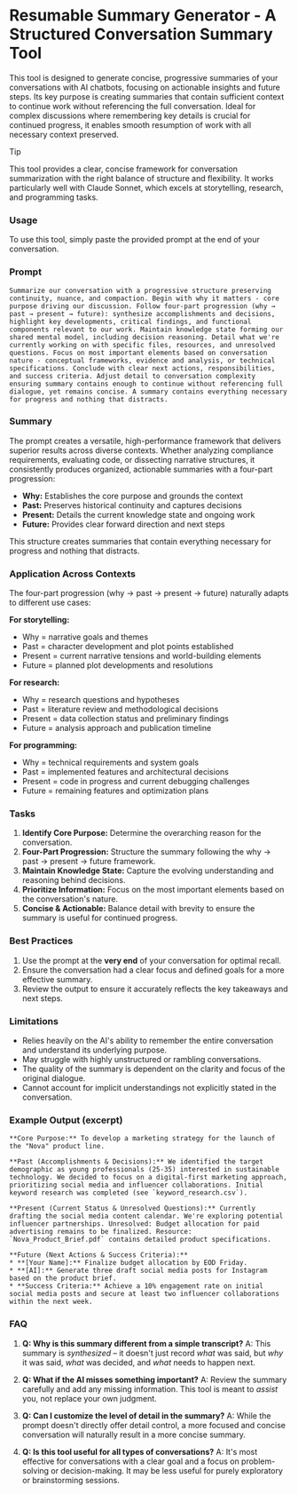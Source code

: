 # Resumable Summary Generator - A Structured Conversation Summary Tool

This tool is designed to generate concise, progressive summaries of your conversations with AI chatbots, focusing on actionable insights and future steps. Its key purpose is creating summaries that contain sufficient context to continue work without referencing the full conversation. Ideal for complex discussions where remembering key details is crucial for continued progress, it enables smooth resumption of work with all necessary context preserved.

> [!TIP]
> This tool provides a clear, concise framework for conversation summarization with the right balance of structure and flexibility. It works particularly well with Claude Sonnet, which excels at storytelling, research, and programming tasks.

### Usage
To use this tool, simply paste the provided prompt at the end of your conversation.

### Prompt
```
Summarize our conversation with a progressive structure preserving continuity, nuance, and compaction. Begin with why it matters - core purpose driving our discussion. Follow four-part progression (why → past → present → future): synthesize accomplishments and decisions, highlight key developments, critical findings, and functional components relevant to our work. Maintain knowledge state forming our shared mental model, including decision reasoning. Detail what we're currently working on with specific files, resources, and unresolved questions. Focus on most important elements based on conversation nature - conceptual frameworks, evidence and analysis, or technical specifications. Conclude with clear next actions, responsibilities, and success criteria. Adjust detail to conversation complexity ensuring summary contains enough to continue without referencing full dialogue, yet remains concise. A summary contains everything necessary for progress and nothing that distracts.
```

### Summary

The prompt creates a versatile, high-performance framework that delivers superior results across diverse contexts. Whether analyzing compliance requirements, evaluating code, or dissecting narrative structures, it consistently produces organized, actionable summaries with a four-part progression:

* **Why:** Establishes the core purpose and grounds the context
* **Past:** Preserves historical continuity and captures decisions
* **Present:** Details the current knowledge state and ongoing work
* **Future:** Provides clear forward direction and next steps

This structure creates summaries that contain everything necessary for progress and nothing that distracts.

### Application Across Contexts

The four-part progression (why → past → present → future) naturally adapts to different use cases:

**For storytelling:**
* Why = narrative goals and themes
* Past = character development and plot points established
* Present = current narrative tensions and world-building elements
* Future = planned plot developments and resolutions

**For research:**
* Why = research questions and hypotheses
* Past = literature review and methodological decisions
* Present = data collection status and preliminary findings
* Future = analysis approach and publication timeline

**For programming:**
* Why = technical requirements and system goals
* Past = implemented features and architectural decisions
* Present = code in progress and current debugging challenges
* Future = remaining features and optimization plans

### Tasks

1. **Identify Core Purpose:** Determine the overarching reason for the conversation.
2. **Four-Part Progression:** Structure the summary following the why → past → present → future framework.
3. **Maintain Knowledge State:** Capture the evolving understanding and reasoning behind decisions.
4. **Prioritize Information:** Focus on the most important elements based on the conversation's nature.
5. **Concise & Actionable:** Balance detail with brevity to ensure the summary is useful for continued progress.

### Best Practices

1. Use the prompt at the **very end** of your conversation for optimal recall.
2. Ensure the conversation had a clear focus and defined goals for a more effective summary.
3. Review the output to ensure it accurately reflects the key takeaways and next steps.

### Limitations

- Relies heavily on the AI's ability to remember the entire conversation and understand its underlying purpose.
- May struggle with highly unstructured or rambling conversations.
- The quality of the summary is dependent on the clarity and focus of the original dialogue.
- Cannot account for implicit understandings not explicitly stated in the conversation.

### Example Output (excerpt)

```
**Core Purpose:** To develop a marketing strategy for the launch of the "Nova" product line.

**Past (Accomplishments & Decisions):** We identified the target demographic as young professionals (25-35) interested in sustainable technology. We decided to focus on a digital-first marketing approach, prioritizing social media and influencer collaborations. Initial keyword research was completed (see `keyword_research.csv`).

**Present (Current Status & Unresolved Questions):** Currently drafting the social media content calendar. We're exploring potential influencer partnerships. Unresolved: Budget allocation for paid advertising remains to be finalized. Resource: `Nova_Product_Brief.pdf` contains detailed product specifications.

**Future (Next Actions & Success Criteria):** 
* **[Your Name]:** Finalize budget allocation by EOD Friday.
* **[AI]:** Generate three draft social media posts for Instagram based on the product brief.
* **Success Criteria:** Achieve a 10% engagement rate on initial social media posts and secure at least two influencer collaborations within the next week.
```

### FAQ

1. **Q: Why is this summary different from a simple transcript?**
   A: This summary is *synthesized* – it doesn't just record *what* was said, but *why* it was said, *what* was decided, and *what* needs to happen next.

2. **Q: What if the AI misses something important?**
   A: Review the summary carefully and add any missing information. This tool is meant to *assist* you, not replace your own judgment.

3. **Q: Can I customize the level of detail in the summary?**
   A: While the prompt doesn't directly offer detail control, a more focused and concise conversation will naturally result in a more concise summary.

4. **Q: Is this tool useful for all types of conversations?**
   A: It's most effective for conversations with a clear goal and a focus on problem-solving or decision-making. It may be less useful for purely exploratory or brainstorming sessions.
